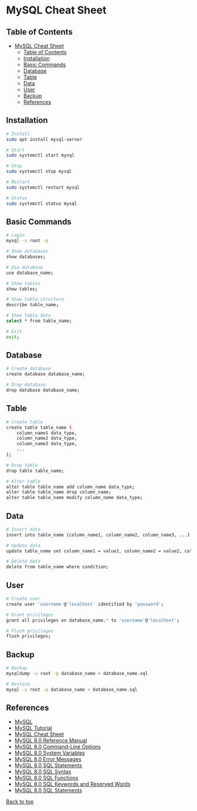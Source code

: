 <!-- MySQL md -->
# MySQL Cheat Sheet

## Table of Contents

- [MySQL Cheat Sheet](#mysql-cheat-sheet)
  - [Table of Contents](#table-of-contents)
  - [Installation](#installation)
  - [Basic Commands](#basic-commands)
  - [Database](#database)
  - [Table](#table)
  - [Data](#data)
  - [User](#user)
  - [Backup](#backup)
  - [References](#references)

## Installation

```bash
# Install
sudo apt install mysql-server

# Start
sudo systemctl start mysql

# Stop
sudo systemctl stop mysql

# Restart
sudo systemctl restart mysql

# Status
sudo systemctl status mysql
```

## Basic Commands

```bash
# Login
mysql -u root -p

# Show databases
show databases;

# Use database
use database_name;

# Show tables
show tables;

# Show table structure
describe table_name;

# Show table data
select * from table_name;

# Exit
exit;
```

## Database

```bash
# Create database
create database database_name;

# Drop database
drop database database_name;
```

## Table

```bash
# Create table
create table table_name (
    column_name1 data_type,
    column_name2 data_type,
    column_name3 data_type,
    ...
);

# Drop table
drop table table_name;

# Alter table
alter table table_name add column_name data_type;
alter table table_name drop column_name;
alter table table_name modify column_name data_type;
```

## Data

```bash
# Insert data
insert into table_name (column_name1, column_name2, column_name3, ...) values (value1, value2, value3, ...);

# Update data
update table_name set column_name1 = value1, column_name2 = value2, column_name3 = value3, ... where condition;

# Delete data
delete from table_name where condition;
```

## User

```bash
# Create user
create user 'username'@'localhost' identified by 'password';

# Grant privileges
grant all privileges on database_name.* to 'username'@'localhost';

# Flush privileges
flush privileges;
```

## Backup

```bash
# Backup
mysqldump -u root -p database_name > database_name.sql

# Restore
mysql -u root -p database_name < database_name.sql
```

## References

- [MySQL](https://www.mysql.com/)
- [MySQL Tutorial](https://www.mysqltutorial.org/)
- [MySQL Cheat Sheet](https://devhints.io/mysql)
- [MySQL 8.0 Reference Manual](https://dev.mysql.com/doc/refman/8.0/en/)
- [MySQL 8.0 Command-Line Options](https://dev.mysql.com/doc/refman/8.0/en/server-options.html)
- [MySQL 8.0 System Variables](https://dev.mysql.com/doc/refman/8.0/en/server-system-variables.html)
- [MySQL 8.0 Error Messages](https://dev.mysql.com/doc/refman/8.0/en/error-messages-server.html)
- [MySQL 8.0 SQL Statements](https://dev.mysql.com/doc/refman/8.0/en/sql-statements.html)
- [MySQL 8.0 SQL Syntax](https://dev.mysql.com/doc/refman/8.0/en/sql-syntax.html)
- [MySQL 8.0 SQL Functions](https://dev.mysql.com/doc/refman/8.0/en/sql-functions.html)
- [MySQL 8.0 SQL Keywords and Reserved Words](https://dev.mysql.com/doc/refman/8.0/en/keywords.html)
- [MySQL 8.0 SQL Statements](https://dev.mysql.com/doc/refman/8.0/en/sql-statements.html)


[Back to top](#table-of-contents)

